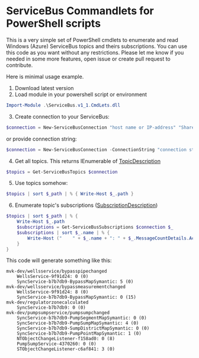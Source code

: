 # ServiceBus Commandlets for PowerShell scripts

This is a very simple set of PowerShell cmdlets to enumerate and read Windows (Azure) ServiceBus topics and theirs subscriptions. 
You can use this code as you want without any restrictions. Please let me know if you needed in some more features, open issue or create pull request to contribute.

Here is minimal usage example.

1. Download latest version
2. Load module in your powershell script or environment

```powershell
Import-Module .\ServiceBus.v1_1.CmdLets.dll
```

3. Create connection to your ServiceBus:

```powershell
$connection = New-ServiceBusConnection "host name or IP-address" "Shared access key"
```

or provide connection string:

```powershell
$connection = New-ServiceBusConnection -ConnectionString "connection string"
```

4. Get all topics. This returns IEnumerable of [TopicDescription](https://docs.microsoft.com/en-us/dotnet/api/microsoft.servicebus.messaging.topicdescription)

```powershell
$topics = Get-ServiceBusTopics $connection
```

5. Use topics somehow:

```powershell
$topics | sort $_path | % { Write-Host $_.path }
```

6. Enumerate topic's subscriptions ([SubscriptionDescription](https://docs.microsoft.com/en-us/dotnet/api/microsoft.servicebus.messaging.subscriptiondescription))

```powershell
$topics | sort $_path | % {
    Write-Host $_.path
    $subscriptions = Get-ServiceBusSubscriptions $connection $_
    $subscriptions | sort $_.name | % {
        Write-Host ("    " + $_.name + ": " + $_.MessageCountDetails.ActiveMessageCount + " (" + $_.MessageCountDetails.DeadLetterMessageCount + ")" )
    }
}
```

This code will generate something like this:

```
mvk-dev/wellsservice/bypasspipechanged
    WellsService-9f91d24: 0 (0)
    SyncService-b7b7db9-BypassMapSymantic: 5 (0)
mvk-dev/wellsservice/bypassmeasurementchanged
    WellsService-9f91d24: 8 (0)
    SyncService-b7b7db9-BypassMapSymantic: 0 (15)
mvk-dev/regulatorzonecalculated
    SyncService-b7b7db9: 0 (0)
mvk-dev/pumpsumpservice/pumpsumpchanged
    SyncService-b7b7db9-PumpSegmentMapSymantic: 0 (0)
    SyncService-b7b7db9-PumpSumpMapSymantic: 4 (0)
    SyncService-b7b7db9-SumpDistrictMapSymantic: 0 (0)
    SyncService-b7b7db9-PumpPointMapSymantic: 1 (0)
    NTObjectChangeListener-f158ad0: 0 (8)
    PumpSumpService-4370260: 0 (0)
    STObjectChangeListener-c6af841: 3 (0)
```